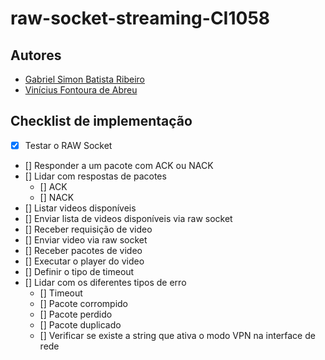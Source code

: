 # raw-socket-streaming-CI1058

## Autores

- [Gabriel Simon Batista Ribeiro](https://github.com/gab-simon)
- [Vinícius Fontoura de Abreu](https://github.com/FontouraAbreu)

## Checklist de implementação

- [X] Testar o RAW Socket
- [] Responder a um pacote com ACK ou NACK
- [] Lidar com respostas de pacotes
  - [] ACK
  - [] NACK
- [] Listar videos disponíveis
- [] Enviar lista de videos disponíveis via raw socket
- [] Receber requisição de video
- [] Enviar video via raw socket
- [] Receber pacotes de video
- [] Executar o player do video
- [] Definir o tipo de timeout
- [] Lidar com os diferentes tipos de erro
  - [] Timeout
  - [] Pacote corrompido
  - [] Pacote perdido
  - [] Pacote duplicado
  - [] Verificar se existe a string que ativa o modo VPN na interface de rede

